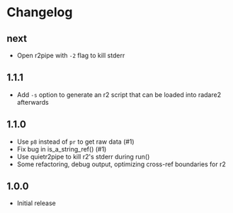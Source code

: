 # Changelog

## next

- Open r2pipe with `-2` flag to kill stderr

## 1.1.1

- Add `-s` option to generate an r2 script that can be loaded into radare2 afterwards

## 1.1.0

- Use `p8` instead of `pr` to get raw data (#1)
- Fix bug in is_a_string_ref() (#1)
- Use quietr2pipe to kill r2's stderr during run()
- Some refactoring, debug output, optimizing cross-ref boundaries for r2

## 1.0.0

- Initial release
